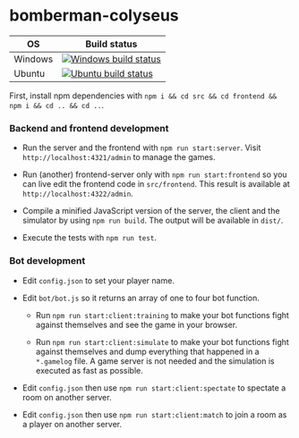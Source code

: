# bomberman-colyseus

| OS      | Build status                                                                                                                                                              |
| ------- | ------------------------------------------------------------------------------------------------------------------------------------------------------------------------- |
| Windows | [![Windows build status](https://img.shields.io/appveyor/ci/asimmon/bomberman-colyseus/master?logo=appveyor)](https://ci.appveyor.com/project/asimmon/bomberman-colyseus) |
| Ubuntu  | [![Ubuntu build status](https://img.shields.io/travis/asimmon/bomberman-colyseus/master?logo=travis)](https://travis-ci.com/asimmon/bomberman-colyseus)                   |

First, install npm dependencies with `npm i && cd src && cd frontend && npm i && cd .. && cd ..`.

### Backend and frontend development

- Run the server and the frontend with `npm run start:server`. Visit `http://localhost:4321/admin` to manage the games.

- Run (another) frontend-server only with `npm run start:frontend` so you can live edit the frontend code in `src/frontend`. This result is available at `http://localhost:4322/admin`.

- Compile a minified JavaScript version of the server, the client and the simulator by using `npm run build`. The output will be available in `dist/`.

- Execute the tests with `npm run test`.

### Bot development

- Edit `config.json` to set your player name.

- Edit `bot/bot.js` so it returns an array of one to four bot function.

  - Run `npm run start:client:training` to make your bot functions fight against themselves and see the game in your browser.

  - Run `npm run start:client:simulate` to make your bot functions fight against themselves and dump everything that happened in a `*.gamelog` file. A game server is not needed and the simulation is executed as fast as possible.

- Edit `config.json` then use `npm run start:client:spectate` to spectate a room on another server.

- Edit `config.json` then use `npm run start:client:match` to join a room as a player on another server.
